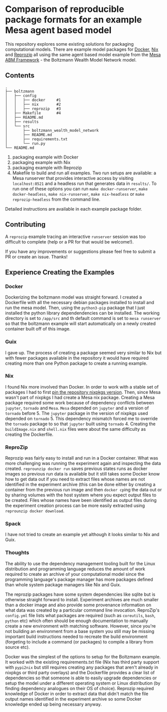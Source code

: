 # Comparison of reproducible package formats for an example Mesa agent based model

This repository explores some existing solutions for packaging computational models. There are example model packages for [Docker](https://docs.docker.com/install/), [Nix](https://nixos.org/nix/) and [Reprozip](https://www.reprozip.org/) all using the same agent based model example from the [Mesa ABM Framework](https://github.com/projectmesa/mesa) - the Boltzmann Wealth Model Network model.

## Contents

```
.
├── boltzmann
│   ├── config
│   │   ├── docker     #1
│   │   ├── nix        #2
│   │   ├── reprozip   #3
│   ├── Makefile       #4
│   ├── README.md
│   ├── results
│   └── src
│       ├── boltzmann_wealth_model_network
│       ├── README.md
│       ├── requirements.txt
│       └── run.py
└── README.md
```

1. packaging example with Docker
2. packaging example with Nix
3. packaging example with Reprozip
4. Makefile to build and run all examples. Two run setups are available: a Mesa runserver that provides interactive access by visiting `localhost:8521` and a headless run that generates data in `results/`. To run one of these options you can run `make docker-runserver`, `make docker-headless`, `make nix-runserver`, `make nix-headless` or `make reprozip-headless` from the command line. 

Detailed instructions are available in each example package folder.

## Contributing

A `reprozip` example tracing an interactive `runserver` session was too difficult to complete (help or a PR for that would be welcome!).

If you have any improvements or suggestions please feel free to submit a PR or create an issue. Thanks!

## Experience Creating the Examples

### Docker

Dockerizing the boltzmann model was straight forward. I created a Dockerfile with all the necessary debian packages installed to install and run the mesa model. Then, using the `python3-pip` package that I just installed the python library dependendencies can be installed. The working directory is set to `/app/src` and th default command is set to `mesa runserver` so that the boltzmann example will start automatically on a newly created container built off of this image.

### Guix

I gave up. The process of creating a package seemed very similar to Nix but with fewer packages available in the repository it would have required creating more than one Python package to create a running example.

### Nix

I found Nix more involved than Docker. In order to work with a stable set of packages I had to first [pin the repository nixpkgs version](https://nixos.wiki/wiki/FAQ/Pinning_Nixpkgs). Then, since Mesa wasn't part of nixpkgs I had create a Mesa nix package. Creating a Mesa package required some work because of dependency conflicts between `jupyter`, `tornado` and `Mesa`. `Mesa` depended on `jupyter` and a version of `tornado` before 5. The `jupyter` package in the version of nixpkgs used depended on  `tornado` 5. This dependency mismatch forced me to override the `tornado` package to so that `jupyter` built using `tornado` 4. Creating the `buildImage.nix` and `shell.nix` files were about the same difficulty as creating the Dockerfile.

### ReproZip

Reprozip was fairly easy to install and run in a Docker container. What was more challenging was running the experiment again and inspecting the data created. `reprounzip docker run` saves previous states
runs as docker images so previous run data is available but it still takes some Docker know how to get data out if you need to extract files whose names are not identified in the experiment archive (this can be done either by creating a container from the previous run image and then `docker cp`ing the data out or by sharing volumes with the host system where you expect output files to be created. Files whose names have been identified as output files during the experiment creation process can be more easily extracted using `reprounzip docker download`.

### Spack

I have not tried to create an example yet although it looks similar to Nix and Guix.

### Thoughts

The ability to use the dependency management tooling built for the Linux distribution and programming language reduces the amount of work required to create an archive of your computational model since the programming language's package manager has more packages defined than whole system package managers like Nix and Guix.

The reprozip packages have some system dependencies like sqlite but is otherwise straight forward to install. Experiment archives are much smaller than a docker image and also provide some provenance information on what data was created by a particular command line invocation. ReproZip's `config.yml` file lists what packages are required (such as `coreutils`, `bash`, `python` etc) which often should be enough documentation to manually create a new environment with matching software. However, since you're not building an environment from a base system you still may be missing important build instructions needed to recreate the build environment (forgeting to include a command (or packages) to compile a library from source etc).

Docker was the simplest of the options to setup for the Boltzmann example. It worked with the existing requirements.txt file (Nix has third party support with `pypi2nix` but still requires creating any packages that aren't already in nixpkgs or third party overlays) and the Dockerfile provides a clear list of dependencies so that someone is able to easily upgrade dependencies or setup the model under a different operating system or Linux distribution (by finding dependency analogues on their OS of choice). Reprozip required knowledge of Docker in order to extract data that didn't match the file output names identified in the experiment archive so some Docker knowledge ended up being necessary anyway.
